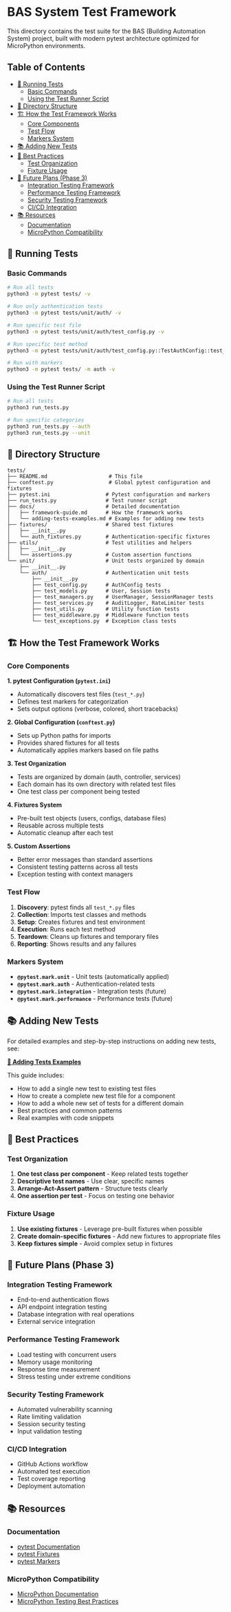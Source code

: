 # BAS System Test Framework

This directory contains the test suite for the BAS (Building Automation System) project, built with modern pytest architecture optimized for MicroPython environments.

## Table of Contents

- [🚀 Running Tests](#-running-tests)
  - [Basic Commands](#basic-commands)
  - [Using the Test Runner Script](#using-the-test-runner-script)
- [📁 Directory Structure](#-directory-structure)
- [🏗️ How the Test Framework Works](#️-how-the-test-framework-works)
  - [Core Components](#core-components)
  - [Test Flow](#test-flow)
  - [Markers System](#markers-system)
- [📚 Adding New Tests](#-adding-new-tests)
- [🎯 Best Practices](#-best-practices)
  - [Test Organization](#test-organization)
  - [Fixture Usage](#fixture-usage)
- [🚀 Future Plans (Phase 3)](#-future-plans-phase-3)
  - [Integration Testing Framework](#integration-testing-framework)
  - [Performance Testing Framework](#performance-testing-framework)
  - [Security Testing Framework](#security-testing-framework)
  - [CI/CD Integration](#cicd-integration)
- [📚 Resources](#-resources)
  - [Documentation](#documentation)
  - [MicroPython Compatibility](#micropython-compatibility)

## 🚀 Running Tests

### Basic Commands
```bash
# Run all tests
python3 -m pytest tests/ -v

# Run only authentication tests
python3 -m pytest tests/unit/auth/ -v

# Run specific test file
python3 -m pytest tests/unit/auth/test_config.py -v

# Run specific test method
python3 -m pytest tests/unit/auth/test_config.py::TestAuthConfig::test_default_config -v

# Run with markers
python3 -m pytest tests/ -m auth -v
```

### Using the Test Runner Script
```bash
# Run all tests
python3 run_tests.py

# Run specific categories
python3 run_tests.py --auth
python3 run_tests.py --unit
```

## 📁 Directory Structure

```
tests/
├── README.md                    # This file
├── conftest.py                  # Global pytest configuration and fixtures
├── pytest.ini                  # Pytest configuration and markers
├── run_tests.py                # Test runner script
├── docs/                       # Detailed documentation
│   ├── framework-guide.md      # How the framework works
│   └── adding-tests-examples.md # Examples for adding new tests
├── fixtures/                   # Shared test fixtures
│   ├── __init__.py
│   └── auth_fixtures.py        # Authentication-specific fixtures
├── utils/                      # Test utilities and helpers
│   ├── __init__.py
│   └── assertions.py           # Custom assertion functions
└── unit/                       # Unit tests organized by domain
    ├── __init__.py
    └── auth/                   # Authentication unit tests
        ├── __init__.py
        ├── test_config.py      # AuthConfig tests
        ├── test_models.py      # User, Session tests
        ├── test_managers.py    # UserManager, SessionManager tests
        ├── test_services.py    # AuditLogger, RateLimiter tests
        ├── test_utils.py       # Utility function tests
        ├── test_middleware.py  # Middleware function tests
        └── test_exceptions.py  # Exception class tests
```

## 🏗️ How the Test Framework Works

### Core Components

**1. pytest Configuration (`pytest.ini`)**
- Automatically discovers test files (`test_*.py`)
- Defines test markers for categorization
- Sets output options (verbose, colored, short tracebacks)

**2. Global Configuration (`conftest.py`)**
- Sets up Python paths for imports
- Provides shared fixtures for all tests
- Automatically applies markers based on file paths

**3. Test Organization**
- Tests are organized by domain (auth, controller, services)
- Each domain has its own directory with related test files
- One test class per component being tested

**4. Fixtures System**
- Pre-built test objects (users, configs, database files)
- Reusable across multiple tests
- Automatic cleanup after each test

**5. Custom Assertions**
- Better error messages than standard assertions
- Consistent testing patterns across all tests
- Exception testing with context managers

### Test Flow
1. **Discovery**: pytest finds all `test_*.py` files
2. **Collection**: Imports test classes and methods
3. **Setup**: Creates fixtures and test environment
4. **Execution**: Runs each test method
5. **Teardown**: Cleans up fixtures and temporary files
6. **Reporting**: Shows results and any failures

### Markers System
- **`@pytest.mark.unit`** - Unit tests (automatically applied)
- **`@pytest.mark.auth`** - Authentication-related tests
- **`@pytest.mark.integration`** - Integration tests (future)
- **`@pytest.mark.performance`** - Performance tests (future)

## 📚 Adding New Tests

For detailed examples and step-by-step instructions on adding new tests, see:

**[📖 Adding Tests Examples](docs/adding-tests-examples.md)**

This guide includes:
- How to add a single new test to existing test files
- How to create a complete new test file for a component
- How to add a whole new set of tests for a different domain
- Best practices and common patterns
- Real examples with code snippets

## 🎯 Best Practices

### Test Organization
1. **One test class per component** - Keep related tests together
2. **Descriptive test names** - Use clear, specific names
3. **Arrange-Act-Assert pattern** - Structure tests clearly
4. **One assertion per test** - Focus on testing one behavior

### Fixture Usage
1. **Use existing fixtures** - Leverage pre-built fixtures when possible
2. **Create domain-specific fixtures** - Add new fixtures to appropriate files
3. **Keep fixtures simple** - Avoid complex setup in fixtures

## 🚀 Future Plans (Phase 3)

### Integration Testing Framework
- End-to-end authentication flows
- API endpoint integration testing
- Database integration with real operations
- External service integration

### Performance Testing Framework
- Load testing with concurrent users
- Memory usage monitoring
- Response time measurement
- Stress testing under extreme conditions

### Security Testing Framework
- Automated vulnerability scanning
- Rate limiting validation
- Session security testing
- Input validation testing

### CI/CD Integration
- GitHub Actions workflow
- Automated test execution
- Test coverage reporting
- Deployment automation

## 📚 Resources

### Documentation
- [pytest Documentation](https://docs.pytest.org/)
- [pytest Fixtures](https://docs.pytest.org/en/stable/fixture.html)
- [pytest Markers](https://docs.pytest.org/en/stable/mark.html)

### MicroPython Compatibility
- [MicroPython Documentation](https://docs.micropython.org/)
- [MicroPython Testing Best Practices](https://github.com/micropython/micropython/wiki/Contributing)